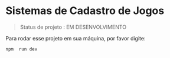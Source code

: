 <h1>Sistemas de Cadastro de Jogos</h1>

> Status de projeto : EM DESENVOLVIMENTO
> 
Para rodar esse projeto em sua máquina, por favor digite:
```
npm  run dev
```
